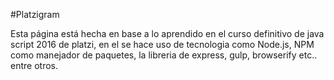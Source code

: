 #Platzigram

Esta página está hecha en base a lo aprendido en el curso definitivo de
java script 2016 de platzi, en el se hace uso de tecnologia como Node.js,
NPM como manejador de paquetes, la libreria de express, gulp, browserify etc..
entre otros.
